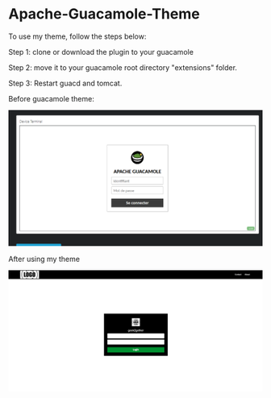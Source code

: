 # Apache-Guacamole-Theme

To use my theme, follow the steps below:

Step 1: clone or download the plugin to your guacamole 

Step 2: move it to your guacamole root directory "extensions" folder.

Step 3: Restart guacd and tomcat.


Before guacamole theme:

![alt text](resources/guaca-login-page.png)


After using my theme

![alt text](resources/geek2gether-branding.png)


